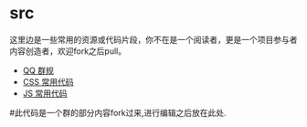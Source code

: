 # src
这里边是一些常用的资源或代码片段，你不在是一个阅读者，更是一个项目参与者内容创造者，欢迎fork之后pull。

- [QQ 群规](//github.com/demones/src/blob/master/qq.md)
- [CSS 常用代码](//github.com/demones/src/blob/master/css.md)
- [JS 常用代码](//github.com/demones/src/blob/master/js.md)


#此代码是一个群的部分内容fork过来,进行编辑之后放在此处.
